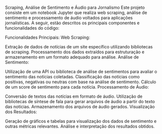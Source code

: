 Scraping, Análise de Sentimento e Áudio para Jornalismo
Este projeto consiste em um notebook Jupyter que realiza web scraping, análise de sentimento e processamento de áudio voltados para aplicações jornalísticas. A seguir, estão descritos os principais componentes e funcionalidades do código:

Funcionalidades Principais:
Web Scraping:

Extração de dados de notícias de um site específico utilizando bibliotecas de scraping.
Processamento dos dados extraídos para estruturação e armazenamento em um formato adequado para análise.
Análise de Sentimento:

Utilização de uma API ou biblioteca de análise de sentimentos para avaliar o sentimento das notícias coletadas.
Classificação das notícias como positivas, negativas ou neutras com base na análise de sentimento.
Cálculo de um score de sentimento para cada notícia.
Processamento de Áudio:

Conversão de textos das notícias em formato de áudio.
Utilização de bibliotecas de síntese de fala para gerar arquivos de áudio a partir do texto das notícias.
Armazenamento dos arquivos de áudio gerados.
Visualização dos Resultados:

Geração de gráficos e tabelas para visualização dos dados de sentimento e outras métricas relevantes.
Análise e interpretação dos resultados obtidos.

